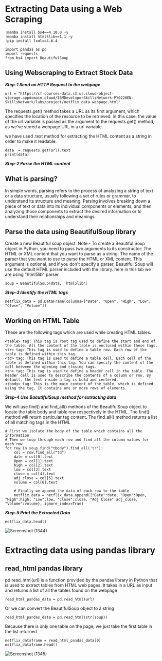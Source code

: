 # Extracting Data using a Web Scraping
```r{}
!mamba install bs4==4.10.0 -y
!mamba install html5lib==1.1 -y 
!pip install lxml==4.6.4

import pandas as pd
import requests
from bs4 import BeautifulSoup
```
## Using Webscraping to Extract Stock Data
***Step-1 Send an HTTP Request to the webpage***
```r{}
url = "https://cf-courses-data.s3.us.cloud-object-storage.appdomain.cloud/IBMDeveloperSkillsNetwork-PY0220EN-SkillsNetwork/labs/project/netflix_data_webpage.html"
```
The requests.get() method takes a URL as its first argument, which specifies the location of the resource to be retrieved. In this case, the value of the url variable is passed as the argument to the requests.get() method, as we've stored a webpage URL in a url variable.

we have used .text method for extracting the HTML content as a string in order to make it readable.
```r{}
data  = requests.get(url).text
print(data)
```
***Step-2 Parse the HTML content***
## What is parsing?
In simple words, parsing refers to the process of analyzing a string of text or a data structure, usually following a set of rules or grammar, to understand its structure and meaning. Parsing involves breaking down a piece of text or data into its individual components or elements, and then analyzing those components to extract the desired information or to understand their relationships and meanings
## Parse the data using BeautifulSoup library
Create a new Beautiful soup object.
Note:- To create a Beautiful Soup object in Python, you need to pass two arguments to its constructor:
The HTML or XML content that you want to parse as a string.
The name of the parser that you want to use to parse the HTML or XML content. This argument is optional, and if you don't specify a parser, Beautiful Soup will use the default HTML parser included with the library. here in this lab we are using "html5lib" parser.
```r{}
soup = BeautifulSoup(data, 'html5lib')
```
***Step-3 Identify the HTML tags***
```r{}
netflix_data = pd.DataFrame(columns=["Date", "Open", "High", "Low", "Close", "Volume"])
```
## Working on HTML Table
These are the following tags which are used while creating HTML tables.
```r{}
<table> tag: This tag is root tag used to define the start and end of the table. All the content of the table is enclosed within these tags.
<tr> tag: This tag is used to define a table row. Each row of the table is defined within this tag.
<td> tag: This tag is used to define a table cell. Each cell of the table is defined within this tag. You can specify the content of the cell between the opening and closing tags.
<th> tag: This tag is used to define a header cell in the table. The header cell is used to describe the contents of a column or row. By default, the text inside a tag is bold and centered.
<tbody> tag: This is the main content of the table, which is defined using the tag. It contains one or more rows of elements.
```

***Step-4 Use BaautifulSoup method for extracting data***

We will use find() and find_all() methods of the BeautifulSoup object to locate the table body and table row respectively in the HTML.
The find() method will return particular tag content.
The find_all() method returns a list of all matching tags in the HTML
```r{}
# First we isolate the body of the table which contains all the information
# Then we loop through each row and find all the column values for each row
for row in soup.find("tbody").find_all('tr'):
    col = row.find_all("td")
    date = col[0].text
    Open = col[1].text
    high = col[2].text
    low = col[3].text
    close = col[4].text
    adj_close = col[5].text
    volume = col[6].text
    
    # Finally we append the data of each row to the table
    netflix_data = netflix_data.append({"Date":date, "Open":Open, "High":high, "Low":low, "Close":close, "Adj Close":adj_close, "Volume":volume}, ignore_index=True)    
```
***Step-5 Print the Extracted Data***
```r{}
netflix_data.head()
```
![Screenshot (1344)](https://github.com/shellydk99/ExtractingStockData/assets/126668898/0afb469f-8392-4ed0-b811-181f989acf16)

# Extracting data using pandas library
## read_html pandas library
pd.read_html(url) is a function provided by the pandas library in Python that is used to extract tables from HTML web pages. It takes in a URL as input and returns a list of all the tables found on the webpage
```r{}
read_html_pandas_data = pd.read_html(url)
```
Or we can convert the BeautifulSoup object to a string
```r{}
read_html_pandas_data = pd.read_html(str(soup))
```
Because there is only one table on the page, we just take the first table in the list returned
```r{}
netflix_dataframe = read_html_pandas_data[0]
netflix_dataframe.head()
```
![Screenshot (1345)](https://github.com/shellydk99/ExtractingStockData/assets/126668898/b69a325a-aca7-49cb-9260-acfedb7b2689)
